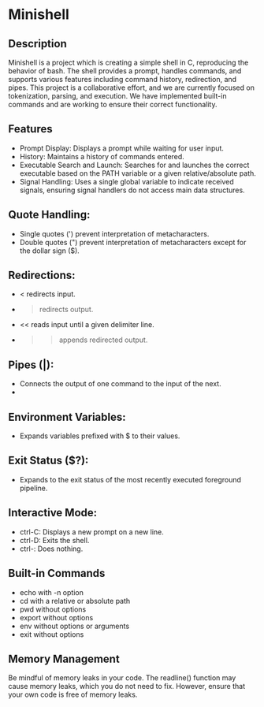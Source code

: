 # Minishell

## Description
Minishell is a project which is creating a simple shell in C, reproducing the behavior of bash. The shell provides a prompt, handles commands, and supports various features including command history, redirection, and pipes. This project is a collaborative effort, and we are currently focused on tokenization, parsing, and execution. We have implemented built-in commands and are working to ensure their correct functionality.

## Features
- Prompt Display: Displays a prompt while waiting for user input.
- History: Maintains a history of commands entered.
- Executable Search and Launch: Searches for and launches the correct executable based on the PATH variable or a given relative/absolute path.
- Signal Handling: Uses a single global variable to indicate received signals, ensuring signal handlers do not access main data structures.

## Quote Handling:
- Single quotes (') prevent interpretation of metacharacters.
- Double quotes (") prevent interpretation of metacharacters except for the dollar sign ($).

## Redirections:
- < redirects input.
- > redirects output.
- << reads input until a given delimiter line.
- >> appends redirected output.

## Pipes (|): 
- Connects the output of one command to the input of the next.
- 
## Environment Variables: 
- Expands variables prefixed with $ to their values.
## Exit Status ($?): 
- Expands to the exit status of the most recently executed foreground pipeline.

## Interactive Mode:
- ctrl-C: Displays a new prompt on a new line.
- ctrl-D: Exits the shell.
- ctrl-\: Does nothing.

## Built-in Commands
- echo with -n option
- cd with a relative or absolute path
- pwd without options
- export without options
- env without options or arguments
- exit without options

## Memory Management
Be mindful of memory leaks in your code. The readline() function may cause memory leaks, which you do not need to fix. However, ensure that your own code is free of memory leaks.

